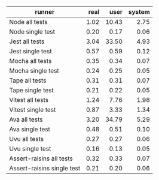 | runner | real | user | system |
| ------ | ----:| ----:| ------:|
|Node all tests|1.02|10.43|2.75|
|Node single test|0.20|0.17|0.06|
|Jest all tests|3.04|33.50|4.93|
|Jest single test|0.57|0.59|0.12|
|Mocha all tests|0.35|0.34|0.07|
|Mocha single test|0.24|0.25|0.05|
|Tape all tests|0.31|0.31|0.07|
|Tape single test|0.21|0.22|0.05|
|Vitest all tests|1.24|7.76|1.98|
|Vitest single test|0.87|3.33|1.34|
|Ava all tests|3.20|34.79|5.29|
|Ava single test|0.48|0.51|0.10|
|Uvu all tests|0.27|0.27|0.06|
|Uvu single test|0.16|0.13|0.05|
|Assert-raisins all tests|0.32|0.33|0.07|
|Assert-raisins single test|0.21|0.20|0.06|
